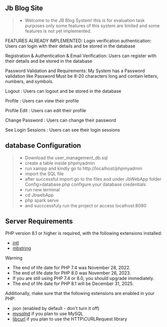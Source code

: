 ## Jb Blog Site
>- Welcome to the JB Blog System! this is for evaluation task purposes only some features of this system are limited and some features is not yet implemented.

FEATURES ALREADY IMPLEMENTED:
Login verification authentication:
Users can login with their details and be stored in the database

Registration & Authentication & Email Verification:
Users can register with their details and be stored in the database

Password Validation and Requirements:
My System has a Password validation like Password Must be 8-20 characters long and contain letters, numbers, and symbols.

Logout :
Users can logout and be stored in the database

Profile :
Users can view their profile

Profile Edit :
Users can edit their profile

Change Password :
Users can change their password

See Login Sessions :
Users can see their login sessions



## database Configuration
>- Download the user_management_db.sql
>- create a table inside phpmyadmin
>- run xampp and kindly go to http://localhost/phpmyadmin
>- import the SQL file 
>- after successful import go to the files and under JbWebApp folder Config>database.php  configure your database credentials
>- run new terminal
>- cd JbwebApp
>- php spark serve
>- and succcessfuly run the project or access localhost:8080

## Server Requirements

PHP version 8.1 or higher is required, with the following extensions installed:

- [intl](http://php.net/manual/en/intl.requirements.php)
- [mbstring](http://php.net/manual/en/mbstring.installation.php)

> [!WARNING]
> - The end of life date for PHP 7.4 was November 28, 2022.
> - The end of life date for PHP 8.0 was November 26, 2023.
> - If you are still using PHP 7.4 or 8.0, you should upgrade immediately.
> - The end of life date for PHP 8.1 will be December 31, 2025.

Additionally, make sure that the following extensions are enabled in your PHP:

- json (enabled by default - don't turn it off)
- [mysqlnd](http://php.net/manual/en/mysqlnd.install.php) if you plan to use MySQL
- [libcurl](http://php.net/manual/en/curl.requirements.php) if you plan to use the HTTP\CURLRequest library
